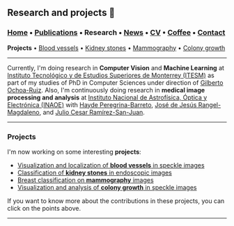 ## Research and projects 📓
###  [Home](/index) • [Publications](/publications) • Research • [News](/news) • [CV](/brief_cv) • [Coffee](/coffee) • [Contact](/contact)
**Projects** • [Blood vessels](/bloodvessels) • [Kidney stones](/kidneystones) • [Mammography](/mammography) • [Colony growth](/colonygrowth)

--- 

Currently, I'm doing research in **Computer Vision** and **Machine Learning** at [Instituto Tecnológico y de Estudios Superiores de Monterrey (ITESM)](https://tec.mx/es)  as part of my studies of PhD in Computer Sciences under direction of [Gilberto Ochoa-Ruiz](https://scholar.google.com/citations?user=DDtiliwAAAAJ&hl=en). Also, I'm continuously doing research in **medical image processing and analysis** at [Instituto Nacional de Astrofísica, Óptica y Electrónica (INAOE)](https://www.inaoep.mx) with [Hayde Peregrina-Barreto](https://scholar.google.com/citations?user=Wh2blp0AAAAJ&hl=en), [José de Jesús Rangel-Magdaleno](https://scholar.google.com/citations?user=aBNkfEsAAAAJ&hl=en), and [Julio Cesar Ramírez-San-Juan](https://scholar.google.com/citations?user=xN03bqgAAAAJ&hl=en).
  
---
  
### Projects


I'm now working on some interesting **projects**:
*  [Visualization and localization of **blood vessels** in speckle images](/bloodvessels)
*  [Classification of **kidney stones** in endoscopic images](/kidneystones)
*  [Breast classification on **mammography** images](/mammography)
*  [Visualization and analysis of **colony growth** in speckle images](/colonygrowth)

If you want to know more about the contributions in these projects, you can click on the points above.

---
